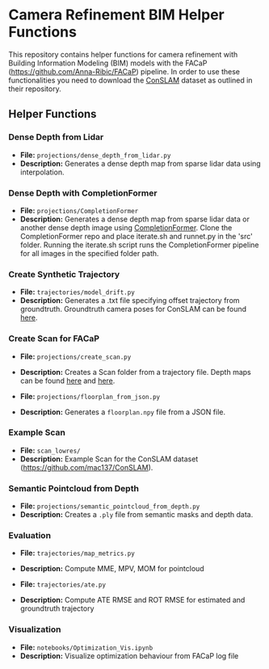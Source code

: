 # Camera Refinement BIM Helper Functions

This repository contains helper functions for camera refinement with Building Information Modeling (BIM) models with the FACaP (https://github.com/Anna-Ribic/FACaP) pipeline. In order to use these functionalities you need to download the [ConSLAM](https://github.com/mac137/ConSLAM) dataset as outlined in their repository.

## Helper Functions

### Dense Depth from Lidar
- **File:** `projections/dense_depth_from_lidar.py`
- **Description:** Generates a dense depth map from sparse lidar data using interpolation.

### Dense Depth with CompletionFormer
- **File:** `projections/CompletionFormer`
- **Description:** Generates a dense depth map from sparse lidar data or another dense depth image using [CompletionFormer](https://github.com/youmi-zym/CompletionFormer). Clone the CompletionFormer repo and place iterate.sh and runnet.py in the 'src' folder. Running the iterate.sh script runs the CompletionFormer pipeline for all images in the specified folder path.

### Create Synthetic Trajectory
- **File:** `trajectories/model_drift.py`
- **Description:** Generates a .txt file specifying offset trajectory from groundtruth. Groundtruth camera poses for ConSLAM can be found [here](https://drive.google.com/file/d/1RWDW8mFWtAcG4TkiAherr0B9nyX6v3Qu/view?usp=sharing).

### Create Scan for FACaP 
- **File:** `projections/create_scan.py`
- **Description:** Creates a Scan folder from a trajectory file. Depth maps can be found [here](https://drive.google.com/file/d/1CfH5QlGJp0ue0493MT-ZGwMn5pXSSnbX/view?usp=sharing) and [here](https://drive.google.com/file/d/1N7UuIEnn3ugclh8xIf5gKJksClSmVh3W/view?usp=drive_link). 

- **File:** `projections/floorplan_from_json.py`
- **Description:** Generates a `floorplan.npy` file from a JSON file.


### Example Scan
- **File:** `scan_lowres/`
- **Description:** Example Scan for the ConSLAM dataset (https://github.com/mac137/ConSLAM).

### Semantic Pointcloud from Depth
- **File:** `projections/semantic_pointcloud_from_depth.py`
- **Description:** Creates a `.ply` file from semantic masks and depth data.

### Evaluation
- **File:** `trajectories/map_metrics.py`
- **Description:** Compute MME, MPV, MOM for pointcloud

- **File:** `trajectories/ate.py`
- **Description:** Compute ATE RMSE and ROT RMSE for estimated and groundtruth trajectory

### Visualization
- **File:** `notebooks/Optimization_Vis.ipynb`
- **Description:** Visualize optimization behaviour from FACaP log file

